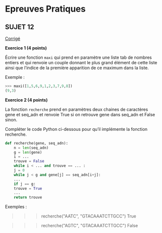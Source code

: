 <script type="text/javascript" src="http://cdn.mathjax.org/mathjax/latest/MathJax.js?config=default"></script>

# **Epreuves Pratiques**
## SUJET 12


[Corrigé](corrige.md)


**Exercice 1 (4 points)**

Écrire une fonction `maxi` qui prend en paramètre une liste tab de nombres entiers et qui renvoie un couple donnant le plus grand élément de cette liste ainsi que l’indice de la première apparition de ce maximum dans la liste.

Exemple :
```Python
>>>	maxi([1,5,6,9,1,2,3,7,9,8])
(9,3)
```



**Exercice 2 (4 points)**

La fonction `recherche` prend en paramètres deux chaines de caractères gene et seq_adn et renvoie True si on retrouve gene dans seq_adn et False sinon.

Compléter le code Python ci-dessous pour qu’il implémente la fonction recherche.

```Python
def recherche(gene, seq_adn):
    n = len(seq_adn)
    g = len(gene)
    i = ...
    trouve = False
    while i < ... and trouve == ... :
    j = 0
    while j < g and gene[j] == seq_adn[i+j]:
    ...
    if j == g:
    trouve = True
    ...
    return trouve
```

Exemples :

>>>	recherche("AATC", "GTACAAATCTTGCC")
True

>>>	recherche("AGTC", "GTACAAATCTTGCC") False

